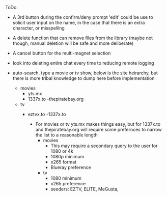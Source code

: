 ToDo:
- A 3rd button during the confirm/deny prompt 'edit' could be use to solicit user input on the name, in the case that there is an extra character, or misspelling
- A delete function that can remove files from the library (maybe not though, manual deletion will be safe and more deliberate)
- A cancel button for the multi-magnet selection
- look into deleting entire chat every time to reducing remote logging

- auto-search, type a movie or tv show, below is the site heirarchy, but there is more tribal knowledge to dump here before implementation
  - movies
    - yts.mx
    - 1337x.to
    -thepiratebay.org
  - tv
    - eztvx.to
    -1337x.to

      - For movies or tv yts.mx makes things easy, but for 1337x.to and thepiratebay.org will require some prefernces to narrow the list to a reasonable length
        - movies
          - This may require a secondary query to the user for 1080 or 4k
          - 1080p minimum
          - x265 format
          - Blueray preference
        - tv
          - 1080 minimum
          - x265 preference
          - seeders: EZTV, ELITE, MeGusta, 
